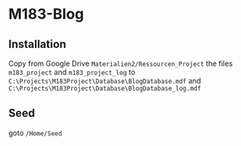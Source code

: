 # M183-Blog

## Installation

Copy from Google Drive `Materialien2/Ressourcen_Project` the files `m183_project` and `m183_project_log` to
`C:\Projects\M183Project\Database\BlogDatabase.mdf` and `C:\Projects\M183Project\Database\BlogDatabase_log.mdf`

## Seed

goto `/Home/Seed`
